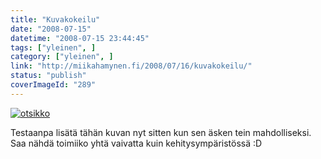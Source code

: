 ```yaml
---
title: "Kuvakokeilu"
date: "2008-07-15"
datetime: "2008-07-15 23:44:45"
tags: ["yleinen", ]
category: ["yleinen", ]
link: "http://miikahamynen.fi/2008/07/16/kuvakokeilu/"
status: "publish"
coverImageId: "289"
---
```


[![](/uploads/2008/07/otsikko1-800x195.jpg "otsikko")](http://miikahamynen.fi/2008/07/16/kuvakokeilu/otsikko-8/)

Testaanpa lisätä tähän kuvan nyt sitten kun sen äsken tein mahdolliseksi. Saa nähdä toimiiko yhtä vaivatta kuin kehitysympäristössä :D

